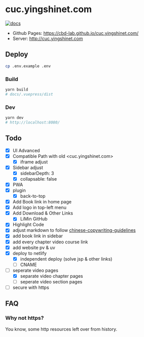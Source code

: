 # cuc.yingshinet.com

[![docs](https://github.com/CBD-Lab/cuc.yingshinet.com/actions/workflows/docs.yml/badge.svg)](https://github.com/CBD-Lab/cuc.yingshinet.com/actions/workflows/docs.yml)

- Github Pages: <https://cbd-lab.github.io/cuc.yingshinet.com/>
- Server: <http://cuc.yingshinet.com>

## Deploy

```sh
cp .env.example .env
```

### Build

```sh
yarn build
# docs/.vuepress/dist
```

### Dev

```sh
yarn dev
# http://localhost:8080/
```

## Todo

- [x] UI Advanced
- [x] Compatible Path with old <cuc.yingshinet.com>
  - [x] iframe adjust
- [x] Sidebar adjust
  - [x] sidebarDepth: 3
  - [x] collapsable: false
- [x] PWA
- [x] plugin
  - [x] back-to-top
- [x] Add Book link in home page
- [x] Add logo in top-left menu
- [x] Add Download & Other Links
  - [x] LiMin GitHub
- [x] Highlight Code
- [x] adjust markdown to follow [chinese-copywriting-guidelines](https://github.com/sparanoid/chinese-copywriting-guidelines)
- [x] add book link in sidebar
- [x] add every chapter video course link
- [x] add website pv & uv
- [x] deploy to netlify
  - [x] independent deploy (solve jsp & other links)
  - [ ] CNAME
- [ ] seperate video pages
  - [x] separate video chapter pages
  - [ ] seperate video section pages
- [ ] secure with https

## FAQ

### Why not https?

You know, some http resources left over from history.

